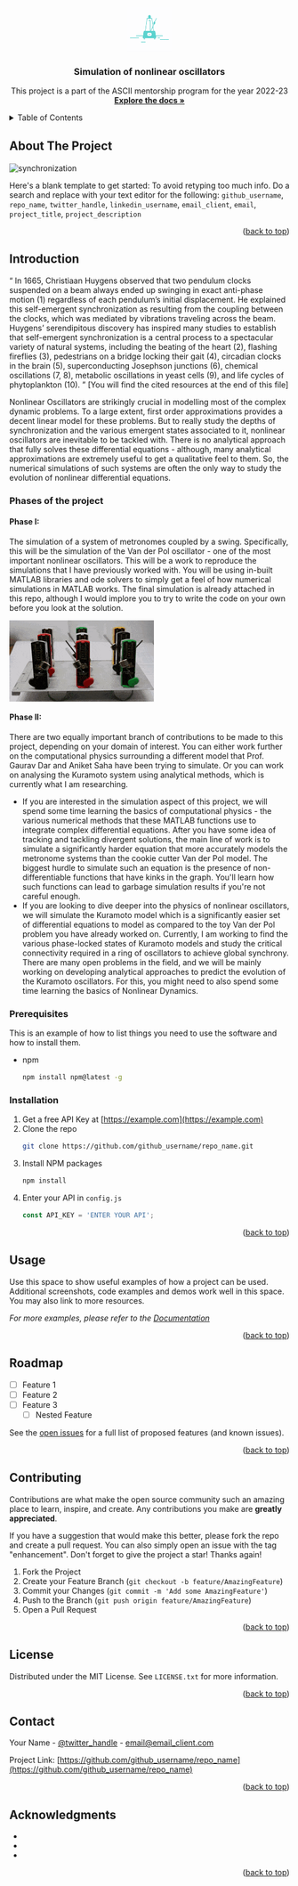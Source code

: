 

<div id="top"></div>
<!--
*** Thanks for checking out the Best-README-Template. If you have a suggestion
*** that would make this better, please fork the repo and create a pull request
*** or simply open an issue with the tag "enhancement".
*** Don't forget to give the project a star!
*** Thanks again! Now go create something AMAZING! :D
-->



<!-- PROJECT SHIELDS -->
<!--
*** I'm using markdown "reference style" links for readability.
*** Reference links are enclosed in brackets [ ] instead of parentheses ( ).
*** See the bottom of this document for the declaration of the reference variables
*** for contributors-url, forks-url, etc. This is an optional, concise syntax you may use.
*** https://www.markdownguide.org/basic-syntax/#reference-style-links
-->




<!-- PROJECT LOGO -->
<br />
<div align="center">
  <a href="https://github.com/github_username/repo_name">
    <img src="images/logo.gif" alt="Logo" width="80" height="80">
  </a>

<h3 align="center">Simulation of nonlinear oscillators</h3>

  <p align="center">
    This project is a part of the ASCII mentorship program for the year 2022-23
    <br />
    <a href="https://github.com/github_username/repo_name"><strong>Explore the docs »</strong></a> 
  </p>
</div>



<!-- TABLE OF CONTENTS -->
<details>
  <summary>Table of Contents</summary>
  <ol>
    <li>
      <a href="#getting-started">Introduction</a>
      <ul>
        <li><a href="#prerequisites">Prerequisites</a></li>
        <li><a href="#installation">Installation</a></li>
      </ul>
    </li>
    <li><a href="#usage">Usage</a></li>
    <li><a href="#roadmap">Roadmap</a></li>
    <li><a href="#contributing">Contributing</a></li>
    <li><a href="#license">License</a></li>
    <li><a href="#contact">Contact</a></li>
    <li><a href="#acknowledgments">Acknowledgments</a></li>
  </ol>
</details>



<!-- ABOUT THE PROJECT -->
## About The Project

<img src="images/movie_s2.gif" alt="synchronization" align="center">

Here's a blank template to get started: To avoid retyping too much info. Do a search and replace with your text editor for the following: `github_username`, `repo_name`, `twitter_handle`, `linkedin_username`, `email_client`, `email`, `project_title`, `project_description`

<p align="right">(<a href="#top">back to top</a>)</p>



<!-- GETTING STARTED -->
## Introduction
<q> In 1665, Christiaan Huygens observed that two pendulum clocks suspended on a beam always ended up swinging in exact anti-phase motion (1) regardless of each pendulum’s initial displacement. He explained this self-emergent synchronization as resulting from the coupling between the clocks, which was mediated by vibrations traveling across the beam. Huygens’ serendipitous discovery has inspired many studies to establish that self-emergent synchronization is a central process to a spectacular variety of natural systems, including the beating of the heart (2), flashing fireflies (3), pedestrians on a bridge locking their gait (4), circadian clocks in the brain (5), superconducting Josephson junctions (6), chemical oscillations (7, 8), metabolic oscillations in yeast cells (9), and life cycles of phytoplankton (10). </q>
[You will find the cited resources at the end of this file]

Nonlinear Oscillators are strikingly crucial in modelling most of the complex dynamic problems. To a large extent, first order approximations provides a decent linear model for these problems. But to really study the depths of synchronization and the various emergent states associated to it, nonlinear oscillators are inevitable to be tackled with. There is no analytical approach that fully solves these differential equations - although, many analytical approximations are extremely useful to get a qualitative feel to them. So, the numerical simulations of such systems are often the only way to study the evolution of nonlinear differential equations.  

### Phases of the project
#### Phase I:
The simulation of a system of metronomes coupled by a swing. Specifically, this will be the simulation of the Van der Pol oscillator - one of the most important nonlinear oscillators. This will be a work to reproduce the simulations that I have previously worked with. You will be using in-built MATLAB libraries and ode solvers to simply get a feel of how numerical simulations in MATLAB works. The final simulation is already attached in this repo, although I would implore you to try to write the code on your own before you look at the solution.

<img src="images/metronomes.gif" alt="synchronization" align="center">

#### Phase II:
There are two equally important branch of contributions to be made to this project, depending on your domain of interest. You can either work further on the computational physics surrounding a different model that Prof. Gaurav Dar and Aniket Saha have been trying to simulate. Or you can work on analysing the Kuramoto system using analytical methods, which is currently what I am researching.
<ul>
  <li> If you are interested in the simulation aspect of this project, we will spend some time learning the basics of computational physics - the various numerical methods that these MATLAB functions use to integrate complex differential equations. After you have some idea of tracking and tackling divergent solutions, the main line of work is to simulate a significantly harder equation that more accurately models the metronome systems than the cookie cutter Van der Pol model. The biggest hurdle to simulate such an equation is the presence of non-differentiable functions that have kinks in the graph. You'll learn how such functions can lead to garbage simulation results if you're not careful enough.
   <li> If you are looking to dive deeper into the physics of nonlinear oscillators, we will simulate the Kuramoto model which is a significantly easier set of differential equations to model as compared to the toy Van der Pol problem you have already worked on. Currently, I am working to find the various phase-locked states of Kuramoto models and study the critical connectivity required in a ring of oscillators to achieve global synchrony. There are many open problems in the field, and we will be mainly working on developing analytical approaches to predict the evolution of the Kuramoto oscillators. For this, you might need to also spend some time learning the basics of Nonlinear Dynamics.
 </ul> 

### Prerequisites

This is an example of how to list things you need to use the software and how to install them.
* npm
  ```sh
  npm install npm@latest -g
  ```

### Installation

1. Get a free API Key at [https://example.com](https://example.com)
2. Clone the repo
   ```sh
   git clone https://github.com/github_username/repo_name.git
   ```
3. Install NPM packages
   ```sh
   npm install
   ```
4. Enter your API in `config.js`
   ```js
   const API_KEY = 'ENTER YOUR API';
   ```

<p align="right">(<a href="#top">back to top</a>)</p>



<!-- USAGE EXAMPLES -->
## Usage

Use this space to show useful examples of how a project can be used. Additional screenshots, code examples and demos work well in this space. You may also link to more resources.

_For more examples, please refer to the [Documentation](https://example.com)_

<p align="right">(<a href="#top">back to top</a>)</p>



<!-- ROADMAP -->
## Roadmap

- [ ] Feature 1
- [ ] Feature 2
- [ ] Feature 3
    - [ ] Nested Feature

See the [open issues](https://github.com/github_username/repo_name/issues) for a full list of proposed features (and known issues).

<p align="right">(<a href="#top">back to top</a>)</p>



<!-- CONTRIBUTING -->
## Contributing

Contributions are what make the open source community such an amazing place to learn, inspire, and create. Any contributions you make are **greatly appreciated**.

If you have a suggestion that would make this better, please fork the repo and create a pull request. You can also simply open an issue with the tag "enhancement".
Don't forget to give the project a star! Thanks again!

1. Fork the Project
2. Create your Feature Branch (`git checkout -b feature/AmazingFeature`)
3. Commit your Changes (`git commit -m 'Add some AmazingFeature'`)
4. Push to the Branch (`git push origin feature/AmazingFeature`)
5. Open a Pull Request

<p align="right">(<a href="#top">back to top</a>)</p>



<!-- LICENSE -->
## License

Distributed under the MIT License. See `LICENSE.txt` for more information.

<p align="right">(<a href="#top">back to top</a>)</p>



<!-- CONTACT -->
## Contact

Your Name - [@twitter_handle](https://twitter.com/twitter_handle) - email@email_client.com

Project Link: [https://github.com/github_username/repo_name](https://github.com/github_username/repo_name)

<p align="right">(<a href="#top">back to top</a>)</p>



<!-- ACKNOWLEDGMENTS -->
## Acknowledgments

* []()
* []()
* []()

<p align="right">(<a href="#top">back to top</a>)</p>



<!-- MARKDOWN LINKS & IMAGES -->
<!-- https://www.markdownguide.org/basic-syntax/#reference-style-links -->
[contributors-shield]: https://img.shields.io/github/contributors/github_username/repo_name.svg?style=for-the-badge
[contributors-url]: https://github.com/github_username/repo_name/graphs/contributors
[forks-shield]: https://img.shields.io/github/forks/github_username/repo_name.svg?style=for-the-badge
[forks-url]: https://github.com/github_username/repo_name/network/members
[stars-shield]: https://img.shields.io/github/stars/github_username/repo_name.svg?style=for-the-badge
[stars-url]: https://github.com/github_username/repo_name/stargazers
[issues-shield]: https://img.shields.io/github/issues/github_username/repo_name.svg?style=for-the-badge
[issues-url]: https://github.com/github_username/repo_name/issues
[license-shield]: https://img.shields.io/github/license/github_username/repo_name.svg?style=for-the-badge
[license-url]: https://github.com/github_username/repo_name/blob/master/LICENSE.txt
[linkedin-shield]: https://img.shields.io/badge/-LinkedIn-black.svg?style=for-the-badge&logo=linkedin&colorB=555
[linkedin-url]: https://linkedin.com/in/linkedin_username
[product-screenshot]: images/screenshot.png
[Next.js]: https://img.shields.io/badge/next.js-000000?style=for-the-badge&logo=nextdotjs&logoColor=white
[Next-url]: https://nextjs.org/
[React.js]: https://img.shields.io/badge/React-20232A?style=for-the-badge&logo=react&logoColor=61DAFB
[React-url]: https://reactjs.org/
[Vue.js]: https://img.shields.io/badge/Vue.js-35495E?style=for-the-badge&logo=vuedotjs&logoColor=4FC08D
[Vue-url]: https://vuejs.org/
[Angular.io]: https://img.shields.io/badge/Angular-DD0031?style=for-the-badge&logo=angular&logoColor=white
[Angular-url]: https://angular.io/
[Svelte.dev]: https://img.shields.io/badge/Svelte-4A4A55?style=for-the-badge&logo=svelte&logoColor=FF3E00
[Svelte-url]: https://svelte.dev/
[Laravel.com]: https://img.shields.io/badge/Laravel-FF2D20?style=for-the-badge&logo=laravel&logoColor=white
[Laravel-url]: https://laravel.com
[Bootstrap.com]: https://img.shields.io/badge/Bootstrap-563D7C?style=for-the-badge&logo=bootstrap&logoColor=white
[Bootstrap-url]: https://getbootstrap.com
[JQuery.com]: https://img.shields.io/badge/jQuery-0769AD?style=for-the-badge&logo=jquery&logoColor=white
[JQuery-url]: https://jquery.com 

